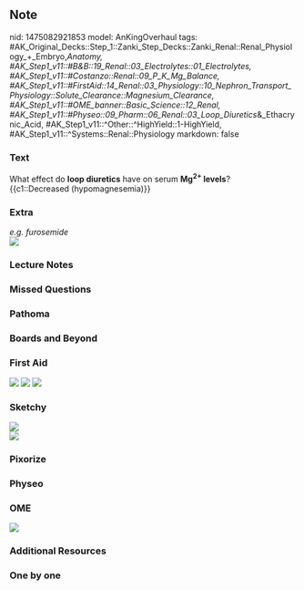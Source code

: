 ## Note
nid: 1475082921853
model: AnKingOverhaul
tags: #AK_Original_Decks::Step_1::Zanki_Step_Decks::Zanki_Renal::Renal_Physiology_+_Embryo,_Anatomy, #AK_Step1_v11::#B&B::19_Renal::03_Electrolytes::01_Electrolytes, #AK_Step1_v11::#Costanzo::Renal::09_P_K_Mg_Balance, #AK_Step1_v11::#FirstAid::14_Renal::03_Physiology::10_Nephron_Transport_Physiology::Solute_Clearance::Magnesium_Clearance, #AK_Step1_v11::#OME_banner::Basic_Science::12_Renal, #AK_Step1_v11::#Physeo::09_Pharm::06_Renal::03_Loop_Diuretics_&_Ethacrynic_Acid, #AK_Step1_v11::^Other::^HighYield::1-HighYield, #AK_Step1_v11::^Systems::Renal::Physiology
markdown: false

### Text
<div>
  <div>
    What effect do <b>loop diuretics</b> have on serum
    <b>Mg<sup>2+</sup> levels</b>?
  </div>
  <div>
    {{c1::Decreased (hypomagnesemia)}}
  </div>
</div>

### Extra
<div>
  <div>
    <i>e.g. furosemide</i>
  </div>
</div>
<div><img src="paste-471694783283733.jpg"></div>

### Lecture Notes


### Missed Questions


### Pathoma


### Boards and Beyond


### First Aid
<img src="tmpYQ5eTV.png"> <img src="tmpRFb7vh.png"> <img src=
"tmpix4pp3.png">

### Sketchy
<div><img src="paste-329058919383531.jpg"></div><img src=
"Screen%20Shot%202019-10-15%20at%205.15.10%20PM.png">

### Pixorize


### Physeo


### OME
<div class="ome-widget">
  <a href="https://onlinemeded.org/spa/renal?ref=anki"><img src=
  "_OME_AnkiFlashcards_Topic_3.png"></a>
</div>

### Additional Resources


### One by one

